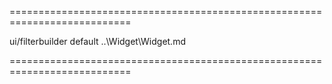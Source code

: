 <!--**
/*-------------------------------------------
    Auto-generated file. Do not modify.
-------------------------------------------

**-->
===========================================================================
<!--module-->ui/filterbuilder<!--/module-->
<!--export-->default<!--/export-->
<!--inherits-->..\Widget\Widget.md<!--/inherits-->
===========================================================================

<!--shortDescription-->

<!--/shortDescription-->

<!--fullDescription-->

<!--/fullDescription-->